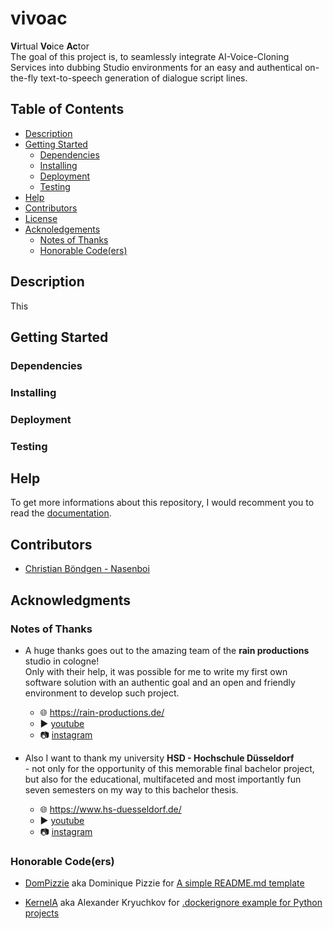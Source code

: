 # vivoac
 **Vi**rtual **Vo**ice **Ac**tor  
 The goal of this project is, to seamlessly integrate AI-Voice-Cloning Services into dubbing Studio environments for an easy and authentical on-the-fly text-to-speech generation of dialogue script lines.

## Table of Contents

- [Description](#description)
- [Getting Started](#getting-started)
    - [Dependencies](#dependencies)
    - [Installing](#installing)
    - [Deployment](#deployment)
    - [Testing](#testing)
- [Help](#help)
- [Contributors](#contributors)
- [License](#license)
- [Acknoledgements](#acknowledgments)
    - [Notes of Thanks](#notes-of-thanks)
    - [Honorable Code(ers)](#honorable-codeers)

## Description
This 

## Getting Started

### Dependencies

### Installing

### Deployment

### Testing

## Help

To get more informations about this repository, I would recomment you to read the [documentation](./documentation/documentation.md).




## Contributors 

- [Christian Böndgen - Nasenboi](https://github.com/Nasenboi)


<!---## License-->


## Acknowledgments

### Notes of Thanks
- A huge thanks goes out to the amazing team of the **rain productions** studio in cologne!\
Only with their help, it was possible for me to write my first own software solution with an authentic goal and an open and friendly environment to develop such project.
    - :globe_with_meridians: https://rain-productions.de/
    - :arrow_forward: [youtube](https://www.youtube.com/@rainproductionsDE)
    - :camera: [instagram](https://www.instagram.com/rain_cologne)

- Also I want to thank my university **HSD - Hochschule Düsseldorf**\
 \- not only for the opportunity of this memorable final bachelor project,\
 but also for the educational, multifaceted and most importantly fun seven semesters on my way to this bachelor thesis.
    - :globe_with_meridians: https://www.hs-duesseldorf.de/
    - :arrow_forward: [youtube](https://www.youtube.com/@hsduesseldorfhsd)
    - :camera: [instagram](https://www.instagram.com/hsduesseldorf)


### Honorable Code(ers)

- [DomPizzie](https://github.com/DomPizzie) aka Dominique Pizzie for [A simple README.md template](https://gist.github.com/DomPizzie/7a5ff55ffa9081f2de27c315f5018afc)

- [KernelA](https://github.com/KernelA) aka Alexander Kryuchkov for [.dockerignore example for Python projects](https://gist.github.com/KernelA/04b4d7691f28e264f72e76cfd724d448)